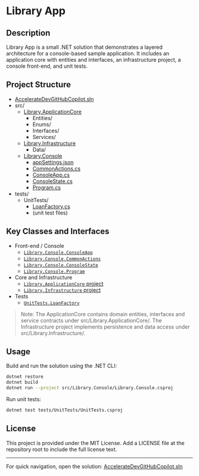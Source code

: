 # Library App

## Description
Library App is a small .NET solution that demonstrates a layered architecture for a console-based sample application. It includes an application core with entities and interfaces, an infrastructure project, a console front-end, and unit tests.

## Project Structure
- [AccelerateDevGitHubCopilot.sln](AccelerateDevGitHubCopilot.sln)
- src/
    - [Library.ApplicationCore](src/Library.ApplicationCore/Library.ApplicationCore.csproj)
        - Entities/
        - Enums/
        - Interfaces/
        - Services/
    - [Library.Infrastructure](src/Library.Infrastructure/Library.Infrastructure.csproj)
        - Data/
    - [Library.Console](src/Library.Console/Library.Console.csproj)
        - [appSettings.json](src/Library.Console/appSettings.json)
        - [CommonActions.cs](src/Library.Console/CommonActions.cs)
        - [ConsoleApp.cs](src/Library.Console/ConsoleApp.cs)
        - [ConsoleState.cs](src/Library.Console/ConsoleState.cs)
        - [Program.cs](src/Library.Console/Program.cs)
- tests/
    - UnitTests/
        - [LoanFactory.cs](tests/UnitTests/LoanFactory.cs)
        - (unit test files)

## Key Classes and Interfaces
- Front-end / Console
  - [`Library.Console.ConsoleApp`](src/Library.Console/ConsoleApp.cs)
  - [`Library.Console.CommonActions`](src/Library.Console/CommonActions.cs)
  - [`Library.Console.ConsoleState`](src/Library.Console/ConsoleState.cs)
  - [`Library.Console.Program`](src/Library.Console/Program.cs)
- Core and Infrastructure
  - [`Library.ApplicationCore` project](src/Library.ApplicationCore/Library.ApplicationCore.csproj)
  - [`Library.Infrastructure` project](src/Library.Infrastructure/Library.Infrastructure.csproj)
- Tests
  - [`UnitTests.LoanFactory`](tests/UnitTests/LoanFactory.cs)

> Note: The ApplicationCore contains domain entities, interfaces and service contracts under src/Library.ApplicationCore/. The Infrastructure project implements persistence and data access under src/Library.Infrastructure/.

## Usage
Build and run the solution using the .NET CLI:

```bash
dotnet restore
dotnet build
dotnet run --project src/Library.Console/Library.Console.csproj
```

Run unit tests:

```bash
dotnet test tests/UnitTests/UnitTests.csproj
```

## License
This project is provided under the MIT License. Add a LICENSE file at the repository root to include the full license text.

---
For quick navigation, open the solution: [AccelerateDevGitHubCopilot.sln](AccelerateDevGitHubCopilot.sln)

